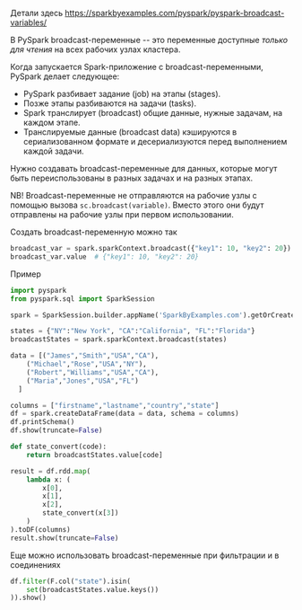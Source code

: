 Детали здесь https://sparkbyexamples.com/pyspark/pyspark-broadcast-variables/

В PySpark broadcast-переменные -- это переменные доступные _только для чтения_ на всех рабочих узлах кластера.

Когда запускается Spark-приложение с broadcast-переменными, PySpark делает следующее:
- PySpark разбивает задание (job) на этапы (stages).
- Позже этапы разбиваются на задачи (tasks).
- Spark транслирует (broadcast) общие данные, нужные задачам, на каждом этапе.
- Транслируемые данные (broadcast data) кэшируются в сериализованном формате и десериализуются перед выполнением каждой задачи.

Нужно создавать broadcast-переменные для данных, которые могут быть переиспользованы в разных задачах и на разных этапах.

NB! Broadcast-переменные не отправляются на рабочие узлы с помощью вызова `sc.broadcast(variable)`. Вместо этого они будут отправлены на рабочие узлы при первом использовании.

Создать broadcast-переменную можно так
```python
broadcast_var = spark.sparkContext.broadcast({"key1": 10, "key2": 20})
broadcast_var.value  # {"key1": 10, "key2": 20}
```

Пример
```python
import pyspark
from pyspark.sql import SparkSession

spark = SparkSession.builder.appName('SparkByExamples.com').getOrCreate()

states = {"NY":"New York", "CA":"California", "FL":"Florida"}
broadcastStates = spark.sparkContext.broadcast(states)

data = [("James","Smith","USA","CA"),
    ("Michael","Rose","USA","NY"),
    ("Robert","Williams","USA","CA"),
    ("Maria","Jones","USA","FL")
  ]

columns = ["firstname","lastname","country","state"]
df = spark.createDataFrame(data = data, schema = columns)
df.printSchema()
df.show(truncate=False)

def state_convert(code):
    return broadcastStates.value[code]

result = df.rdd.map(
	lambda x: (
	    x[0],
	    x[1],
	    x[2],
	    state_convert(x[3])
	)
).toDF(columns)
result.show(truncate=False)
```

Еще можно использовать broadcast-переменные при фильтрации и в соединениях
```python
df.filter(F.col("state").isin(
	set(broadcastStates.value.keys())
)).show()
```